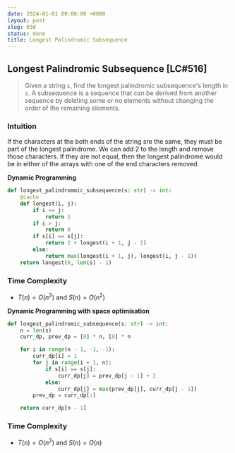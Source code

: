 ```yaml
---
date: 2024-01-01 00:00:00 +0000
layout: post
slug: 03d
status: done
title: Longest Palindromic Subsequence
---
```


## Longest Palindromic Subsequence [LC#516]
> Given a string `s`, find the longest palindromic subsequence's length in `s`. A subsequence is a sequence that can be derived from another sequence by deleting some or no elements without changing the order of the remaining elements.

 

### Intuition

If the characters at the both ends of the string sre the same, they must be part of the longest palindrome. We can add 2 to the length and remove those characters. If they are not equal, then the longest palindrome would be in either of the arrays with one of the end characters removed. 

**Dynamic Programming**
```python
def longest_palindrommic_subsequence(s: str) -> int:
    @cache
    def longest(i, j):
        if i == j:
            return 1
        if i > j:
            return 0
        if s[i] == s[j]:
            return 2 + longest(i + 1, j - 1)
        else:
            return max(longest(i + 1, j), longest(i, j - 1))
    return longest(0, len(s) - 1)
```

### Time Complexity

- $T(n) = O(n^2)$ and $S(n) = O(n^2)$



**Dynamic Programming with space optimisation**
```python
def longest_palindromic_subsequence(s: str) -> int:
    n = len(s)
    curr_dp, prev_dp = [0] * n, [0] * n

    for i in range(n - 1, -1, -1):
        curr_dp[i] = 1
        for j in range(i + 1, n):
            if s[i] == s[j]:
                curr_dp[j] = prev_dp[j - 1] + 2
            else:
                curr_dp[j] = max(prev_dp[j], curr_dp[j - 1])
        prev_dp = curr_dp[:]

    return curr_dp[n - 1]
```

### Time Complexity

- $T(n) = O(n^2)$ and $S(n) = O(n)$
